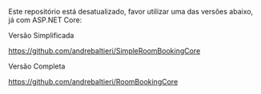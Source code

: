 Este repositório está desatualizado, favor utilizar uma das versões abaixo, já com ASP.NET Core:


Versão Simplificada

https://github.com/andrebaltieri/SimpleRoomBookingCore


Versão Completa

https://github.com/andrebaltieri/RoomBookingCore
